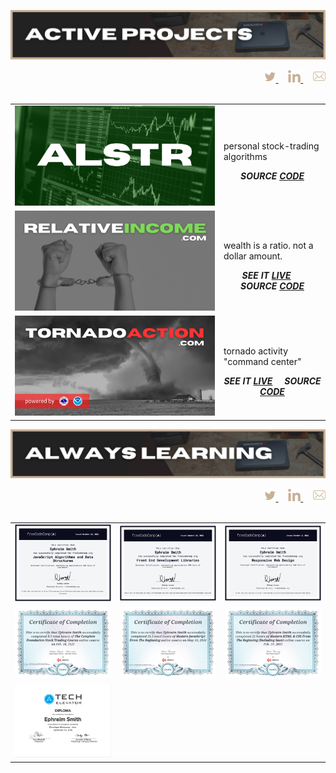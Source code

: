 ![active projects section](./assets/active-projects.png)

<div align='right'>
  <a href='https://twitter.com/ephbuilding' alt='social link icon'>
    <img src='./assets/icon-tw.svg' height='20'/>
  </a>
  &nbsp;
  &nbsp;
  <a href='https://linkedin.com/in/ephbuilding' alt='social link icon'>
    <img src='./assets/icon-li.svg' height='20'/>
  </a>
  &nbsp;
  &nbsp;
  <a href='mailto:email@ephraimsmith.dev' alt='social link icon'>
    <img src='./assets/icon-env.svg' height='20'/>
  </a>
</div>

<br/>

<table align='center'>
  <tr>
    <td width='320px'>
        <img  src='./assets/alstr.png' alt='algo-trading strategies'>
    </td>
    <td>
        <p>personal stock-trading algorithms</p>
        <div align='center'>
          <strong><em>SOURCE <a href='https://github.com/ephbuilding/alstr' target='_blank'>CODE</a></em></strong>
        </div>
    </td>
  </tr>
  <tr>
    <td width='320px'>
      <img  src='./assets/relative-income.png' alt='relative income'>
    </td>
    <td>
      <p>wealth is a ratio.  not a dollar amount.</p>
      <div align='center'>
        <strong><em>SEE IT <a href='https://relativeincome.com' target='_blank'>LIVE</a></em></strong>&nbsp;&nbsp;&nbsp;&nbsp;&nbsp;
        <strong><em>SOURCE <a href='https://github.com/ephbuilding/relative-income' target='_blank'>CODE</a></em></strong>
      </div>
    </td>
  </tr>
  <tr>
    <td width='320px'>
        <img  src='./assets/tornado-action.png' alt='tornado action'>
    </td>
    <td>
        <p>tornado activity "command center"</p>
        <div align='center'>
          <strong><em>SEE IT <a href='https://tornadoaction.com' target='_blank'>LIVE</a></em></strong>&nbsp;&nbsp;&nbsp;&nbsp;&nbsp;<strong><em>SOURCE <a href='https://github.com/ephbuilding/tornadoaction' target='_blank'>CODE</a></em></strong>
        </div>
    </td>
  </tr>
</table>

![always learning section graphic](./assets/always-learning.png)

<div align='right'>
  <a href='https://twitter.com/ephbuilding' alt='social link icon'>
    <img src='./assets/icon-tw.svg' height='20'/>
  </a>
  &nbsp;
  &nbsp;
  <a href='https://linkedin.com/in/ephbuilding' alt='social link icon'>
    <img src='./assets/icon-li.svg' height='20'/>
  </a>
  &nbsp;
  &nbsp;
  <a href='mailto:email@ephraimsmith.dev' alt='social link icon'>
    <img src='./assets/icon-env.svg' height='20'/>
  </a>
</div>

<br/>

<div align='center'>
  <table>
    <tr>
      <td>
        <img src='./assets/fcc-javascript.png' width='450px'/>
      </td>
      <td>
        <img src='./assets/fcc-frontend.png' width='450px'/>
      </td>
      <td>
        <img src='./assets/fcc-responsive-design.png' width='450px'/>
      </td>
    </tr>
    <tr>
      <td>
        <img src='./assets/udemy-stock-trading-1.jpg' width='450px'/>
      </td>
      <td>
        <img src='./assets/udemy-javascript.jpg' width='450px'/>
      </td>
      <td>
        <img src='./assets/udemy-html-css-sass.jpg' width='450px'/>
      </td>
    </tr>
    <tr>
      <td>
        <img src='./assets/tech_elevator.png' width='450px'/>
      </td>
    </tr>
  </table>
</div>
